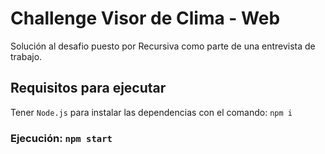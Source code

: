 # Challenge Visor de Clima - Web

Solución al desafio puesto por Recursiva como parte de una entrevista de trabajo.

## Requisitos para ejecutar

Tener `Node.js` para instalar las dependencias con el comando: `npm i`


### Ejecución: `npm start`
